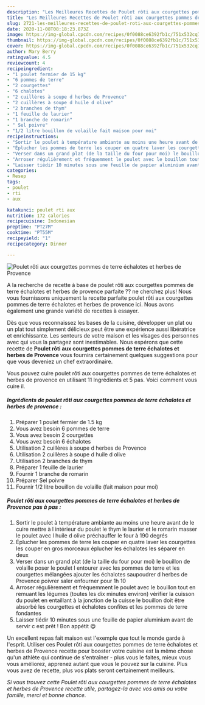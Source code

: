 ```yaml
---
description: "Les Meilleures Recettes de Poulet rôti aux courgettes pommes de terre échalotes et herbes de Provence"
title: "Les Meilleures Recettes de Poulet rôti aux courgettes pommes de terre échalotes et herbes de Provence"
slug: 2721-les-meilleures-recettes-de-poulet-roti-aux-courgettes-pommes-de-terre-echalotes-et-herbes-de-provence
date: 2020-11-08T08:18:23.873Z
image: https://img-global.cpcdn.com/recipes/0f0088ce6392fb1c/751x532cq70/poulet-roti-aux-courgettes-pommes-de-terre-echalotes-et-herbes-de-provence-photo-principale-de-la-recette.jpg
thumbnail: https://img-global.cpcdn.com/recipes/0f0088ce6392fb1c/751x532cq70/poulet-roti-aux-courgettes-pommes-de-terre-echalotes-et-herbes-de-provence-photo-principale-de-la-recette.jpg
cover: https://img-global.cpcdn.com/recipes/0f0088ce6392fb1c/751x532cq70/poulet-roti-aux-courgettes-pommes-de-terre-echalotes-et-herbes-de-provence-photo-principale-de-la-recette.jpg
author: Mary Berry
ratingvalue: 4.5
reviewcount: 4
recipeingredient:
- "1 poulet fermier de 15 kg"
- "6 pommes de terre"
- "2 courgettes"
- "6 chalotes"
- "2 cuillères à soupe d herbes de Provence"
- "2 cuillères à soupe d huile d olive"
- "2 branches de thym"
- "1 feuille de laurier"
- "1 branche de romarin"
- " Sel poivre"
- "1/2 litre bouillon de volaille fait maison pour moi"
recipeinstructions:
- "Sortir le poulet à température ambiante au moins une heure avant de le cuire mettre à l intérieur du poulet le thym le laurier et le romarin masser le poulet avec l huile d olive préchauffer le four à 190 degrés"
- "Éplucher les pommes de terre les couper en quatre laver les courgettes les couper en gros morceaux éplucher les échalotes les séparer en deux"
- "Verser dans un grand plat (de la taille du four pour moi) le bouillon de volaille poser le poulet l entourer avec les pommes de terre et les courgettes mélangées ajouter les échalotes saupoudrer d herbes de Provence poivrer saler enfourner pour 1h 10"
- "Arroser régulièrement et fréquemment le poulet avec le bouillon tout en remuant les légumes (toutes les dix minutes environ) vérifier la cuisson du poulet en entaillant à la jonction de la cuisse le bouillon doit être absorbé les courgettes et échalotes confites et les pommes de terre fondantes"
- "Laisser tiédir 10 minutes sous une feuille de papier aluminium avant de servir c est prêt ! Bon appétit 😋"
categories:
- Resep
tags:
- poulet
- rti
- aux

katakunci: poulet rti aux 
nutrition: 172 calories
recipecuisine: Indonesian
preptime: "PT27M"
cooktime: "PT55M"
recipeyield: "1"
recipecategory: Dinner

---
```



![Poulet rôti aux courgettes pommes de terre échalotes et herbes de Provence](https://img-global.cpcdn.com/recipes/0f0088ce6392fb1c/751x532cq70/poulet-roti-aux-courgettes-pommes-de-terre-echalotes-et-herbes-de-provence-photo-principale-de-la-recette.jpg)

A la recherche de recette à base de poulet rôti aux courgettes pommes de terre échalotes et herbes de provence parfaite ?? ne cherchez plus! Nous vous fournissons uniquement la recette parfaite poulet rôti aux courgettes pommes de terre échalotes et herbes de provence ici. Nous avons également une grande variété de recettes à essayer.

Dès que vous reconnaissez les bases de la cuisine, développer un plat ou un plat tout simplement délicieux peut être une expérience aussi libératrice et enrichissante. Les senteurs de votre maison et les visages des personnes avec qui vous la partagez sont inestimables. Nous espérons que cette recette de <strong> Poulet rôti aux courgettes pommes de terre échalotes et herbes de Provence </strong> vous fournira certainement quelques suggestions pour que vous deveniez un chef extraordinaire.

<!--inarticleads1-->

Vous pouvez cuire poulet rôti aux courgettes pommes de terre échalotes et herbes de provence en utilisant 11 Ingrédients et 5 pas. Voici comment vous cuire il.

##### Ingrédients de poulet rôti aux courgettes pommes de terre échalotes et herbes de provence :

1. Préparer 1 poulet fermier de 1.5 kg
1. Vous avez besoin 6 pommes de terre
1. Vous avez besoin 2 courgettes
1. Vous avez besoin 6 échalotes
1. Utilisation 2 cuillères à soupe d herbes de Provence
1. Utilisation 2 cuillères à soupe d huile d olive
1. Utilisation 2 branches de thym
1. Préparer 1 feuille de laurier
1. Fournir 1 branche de romarin
1. Préparer  Sel poivre
1. Fournir 1/2 litre bouillon de volaille (fait maison pour moi)




<!--inarticleads2-->

##### Poulet rôti aux courgettes pommes de terre échalotes et herbes de Provence pas à pas :

1. Sortir le poulet à température ambiante au moins une heure avant de le cuire mettre à l intérieur du poulet le thym le laurier et le romarin masser le poulet avec l huile d olive préchauffer le four à 190 degrés
1. Éplucher les pommes de terre les couper en quatre laver les courgettes les couper en gros morceaux éplucher les échalotes les séparer en deux
1. Verser dans un grand plat (de la taille du four pour moi) le bouillon de volaille poser le poulet l entourer avec les pommes de terre et les courgettes mélangées ajouter les échalotes saupoudrer d herbes de Provence poivrer saler enfourner pour 1h 10
1. Arroser régulièrement et fréquemment le poulet avec le bouillon tout en remuant les légumes (toutes les dix minutes environ) vérifier la cuisson du poulet en entaillant à la jonction de la cuisse le bouillon doit être absorbé les courgettes et échalotes confites et les pommes de terre fondantes
1. Laisser tiédir 10 minutes sous une feuille de papier aluminium avant de servir c est prêt ! Bon appétit 😋




<!--inarticleads1-->

<p>
Un excellent repas fait maison est l'exemple que tout le monde garde à l'esprit. Utiliser ces Poulet rôti aux courgettes pommes de terre échalotes et herbes de Provence recette pour booster votre cuisine est la même chose qu'un athlète qui continue de s'entraîner - plus vous le faites, mieux vous vous améliorez, apprenez autant que vous le pouvez sur la cuisine. Plus vous avez de recette, plus vos plats seront certainement meilleurs.
</p>

<p>
<i>Si vous trouvez cette Poulet rôti aux courgettes pommes de terre échalotes et herbes de Provence recette utile, partagez-la avec vos amis ou votre famille, merci et bonne chance.</i>
</p>
